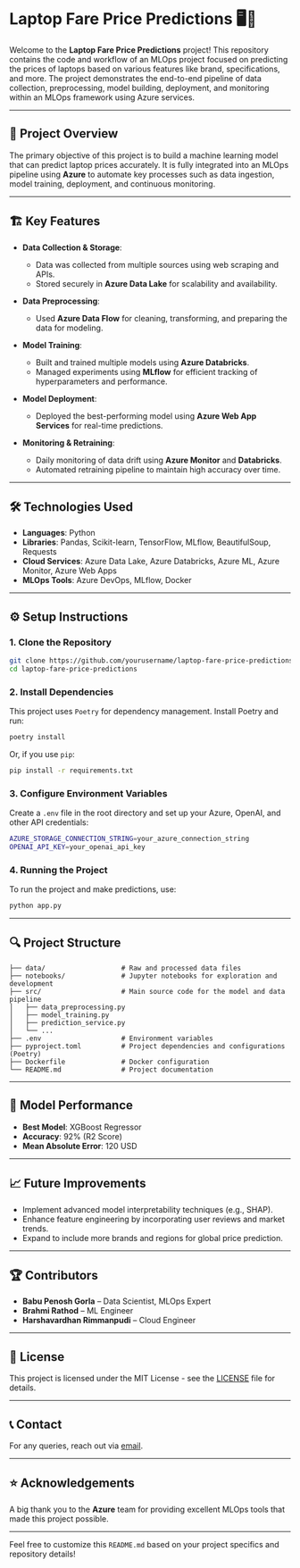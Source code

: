 

# Laptop Fare Price Predictions 🖥️💸

Welcome to the **Laptop Fare Price Predictions** project! This repository contains the code and workflow of an MLOps project focused on predicting the prices of laptops based on various features like brand, specifications, and more. The project demonstrates the end-to-end pipeline of data collection, preprocessing, model building, deployment, and monitoring within an MLOps framework using Azure services.

---

## 🚀 Project Overview

The primary objective of this project is to build a machine learning model that can predict laptop prices accurately. It is fully integrated into an MLOps pipeline using **Azure** to automate key processes such as data ingestion, model training, deployment, and continuous monitoring.

---

## 🏗️ Key Features

- **Data Collection & Storage**: 
  - Data was collected from multiple sources using web scraping and APIs.
  - Stored securely in **Azure Data Lake** for scalability and availability.
  
- **Data Preprocessing**:
  - Used **Azure Data Flow** for cleaning, transforming, and preparing the data for modeling.
  
- **Model Training**:
  - Built and trained multiple models using **Azure Databricks**.
  - Managed experiments using **MLflow** for efficient tracking of hyperparameters and performance.
  
- **Model Deployment**:
  - Deployed the best-performing model using **Azure Web App Services** for real-time predictions.
  
- **Monitoring & Retraining**:
  - Daily monitoring of data drift using **Azure Monitor** and **Databricks**.
  - Automated retraining pipeline to maintain high accuracy over time.

---

## 🛠️ Technologies Used

- **Languages**: Python
- **Libraries**: Pandas, Scikit-learn, TensorFlow, MLflow, BeautifulSoup, Requests
- **Cloud Services**: Azure Data Lake, Azure Databricks, Azure ML, Azure Monitor, Azure Web Apps
- **MLOps Tools**: Azure DevOps, MLflow, Docker

---

## ⚙️ Setup Instructions

### 1. Clone the Repository

```bash
git clone https://github.com/yourusername/laptop-fare-price-predictions.git
cd laptop-fare-price-predictions
```

### 2. Install Dependencies

This project uses `Poetry` for dependency management. Install Poetry and run:

```bash
poetry install
```

Or, if you use `pip`:

```bash
pip install -r requirements.txt
```

### 3. Configure Environment Variables

Create a `.env` file in the root directory and set up your Azure, OpenAI, and other API credentials:

```bash
AZURE_STORAGE_CONNECTION_STRING=your_azure_connection_string
OPENAI_API_KEY=your_openai_api_key
```

### 4. Running the Project

To run the project and make predictions, use:

```bash
python app.py
```

---

## 🔍 Project Structure

```
├── data/                   # Raw and processed data files
├── notebooks/              # Jupyter notebooks for exploration and development
├── src/                    # Main source code for the model and data pipeline
│   ├── data_preprocessing.py
│   ├── model_training.py
│   ├── prediction_service.py
│   └── ...
├── .env                    # Environment variables
├── pyproject.toml          # Project dependencies and configurations (Poetry)
├── Dockerfile              # Docker configuration
└── README.md               # Project documentation
```

---

## 🧠 Model Performance

- **Best Model**: XGBoost Regressor
- **Accuracy**: 92% (R2 Score)
- **Mean Absolute Error**: 120 USD

---

## 📈 Future Improvements

- Implement advanced model interpretability techniques (e.g., SHAP).
- Enhance feature engineering by incorporating user reviews and market trends.
- Expand to include more brands and regions for global price prediction.

---

## 🏆 Contributors

- **Babu Penosh Gorla** – Data Scientist, MLOps Expert
- **Brahmi Rathod** – ML Engineer
- **Harshavardhan Rimmanpudi** – Cloud Engineer

---

## 📄 License

This project is licensed under the MIT License - see the [LICENSE](LICENSE) file for details.

---

## 📞 Contact

For any queries, reach out via [email](mailto:penosh.gorla22@gmail.com).

---

## ⭐ Acknowledgements

A big thank you to the **Azure** team for providing excellent MLOps tools that made this project possible.

---

Feel free to customize this `README.md` based on your project specifics and repository details!
